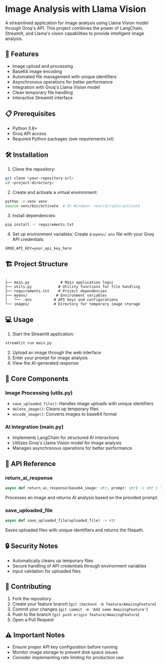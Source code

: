 # Image Analysis with Llama Vision

A streamlined application for image analysis using Llama Vision model through Groq's API. This project combines the power of LangChain, Streamlit, and Llama's vision capabilities to provide intelligent image analysis.

## 🚀 Features

- Image upload and processing
- Base64 image encoding
- Automated file management with unique identifiers
- Asynchronous operations for better performance
- Integration with Groq's Llama Vision model
- Clean temporary file handling
- Interactive Streamlit interface

## 📋 Prerequisites

- Python 3.8+
- Groq API access
- Required Python packages (see requirements.txt)

## 🛠️ Installation

1. Clone the repository:
```bash
git clone <your-repository-url>
cd <project-directory>
```

2. Create and activate a virtual environment:
```bash
python -m venv venv
source venv/bin/activate  # On Windows: venv\Scripts\activate
```

3. Install dependencies:
```bash
pip install -r requirements.txt
```

4. Set up environment variables:
Create a `myenv/.env` file with your Groq API credentials:
```
GROQ_API_KEY=your_api_key_here
```

## 🏗️ Project Structure

```
.
├── main.py              # Main application logic
├── utils.py            # Utility functions for file handling
├── requirements.txt    # Project dependencies
├── myenv/             # Environment variables
│   └── .env          # API keys and configurations
└── images/           # Directory for temporary image storage
```

## 💻 Usage

1. Start the Streamlit application:
```bash
streamlit run main.py
```

2. Upload an image through the web interface
3. Enter your prompt for image analysis
4. View the AI-generated response

## 🔧 Core Components

### Image Processing (utils.py)
- `save_uploaded_file()`: Handles image uploads with unique identifiers
- `delete_image()`: Cleans up temporary files
- `encode_image()`: Converts images to base64 format

### AI Integration (main.py)
- Implements LangChain for structured AI interactions
- Utilizes Groq's Llama Vision model for image analysis
- Manages asynchronous operations for better performance

## 📝 API Reference

### return_ai_response
```python
async def return_ai_response(base64_image: str, prompt: str) -> str | list[str | dict]
```
Processes an image and returns AI analysis based on the provided prompt.

### save_uploaded_file
```python
async def save_uploaded_file(uploaded_file) -> str
```
Saves uploaded files with unique identifiers and returns the filepath.

## 🔒 Security Notes

- Automatically cleans up temporary files
- Secure handling of API credentials through environment variables
- Input validation for uploaded files

## 🤝 Contributing

1. Fork the repository
2. Create your feature branch (`git checkout -b feature/AmazingFeature`)
3. Commit your changes (`git commit -m 'Add some AmazingFeature'`)
4. Push to the branch (`git push origin feature/AmazingFeature`)
5. Open a Pull Request



## ⚠️ Important Notes

- Ensure proper API key configuration before running
- Monitor image storage to prevent disk space issues
- Consider implementing rate limiting for production use